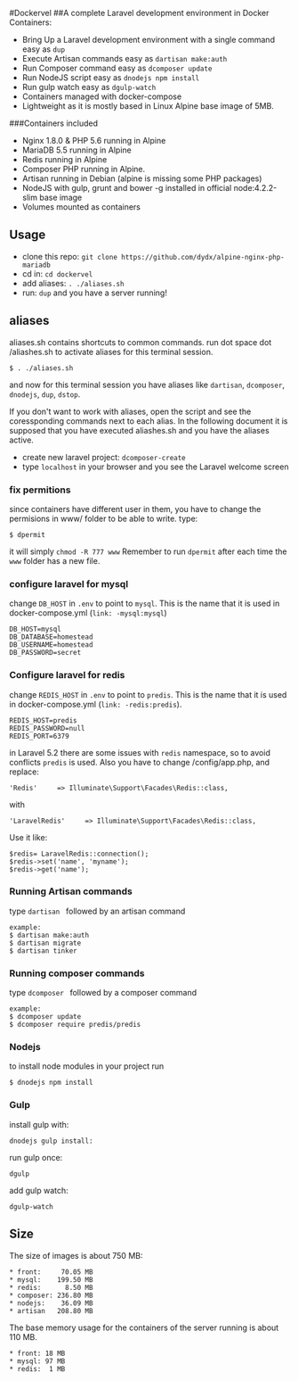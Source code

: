 #Dockervel
##A complete Laravel development environment in Docker Containers:

* Bring Up a Laravel development environment with a single command easy as `dup`
* Execute Artisan commands easy as  `dartisan make:auth`
* Run Composer command easy as `dcomposer update`
* Run NodeJS script easy as `dnodejs npm install`
* Run gulp watch easy as `dgulp-watch`
* Containers managed with docker-compose
* Lightweight as it is mostly based in Linux Alpine base image of 5MB.

###Containers included 
* Nginx 1.8.0 & PHP 5.6 running in Alpine
* MariaDB 5.5 running in Alpine
* Redis running in Alpine
* Composer PHP running in Alpine.
* Artisan running in Debian (alpine is missing some PHP packages) 
* NodeJS with gulp, grunt and bower -g installed in official node:4.2.2-slim base image
* Volumes mounted as containers 


## Usage

* clone this repo: `git clone https://github.com/dydx/alpine-nginx-php-mariadb`
* cd in: `cd dockervel`
* add aliases: `. ./aliases.sh`
* run: `dup`
and you have a server running!
## aliases
aliases.sh contains shortcuts to common commands. 
run dot space dot /aliashes.sh to activate aliases for this terminal session.
```
$ . ./aliases.sh
```
and now for this terminal session you have aliases like `dartisan`, `dcomposer`, `dnodejs`, `dup`, `dstop`. 

If you don't want to work with aliases, open the script and see the coressponding commands next to each alias.
In the following document it is supposed that you have executed aliashes.sh and you have the aliases active. 


* create new laravel project: `dcomposer-create`
* type `localhost` in your browser and you see the Laravel welcome screen

### fix permitions
since containers have different user in them, you have to change the permisions in www/ folder to be able to write. type:
```
$ dpermit
```
it will simply `chmod -R 777 www`
Remember to run `dpermit` after each time the `www` folder has a new file.

### configure laravel for mysql
change `DB_HOST` in `.env` to point to `mysql`. This is the name that it is used in docker-compose.yml (`link: -mysql:mysql`)
```
DB_HOST=mysql
DB_DATABASE=homestead
DB_USERNAME=homestead
DB_PASSWORD=secret
```
### Configure laravel for redis
change `REDIS_HOST` in `.env` to point to `predis`. This is the name that it is used in docker-compose.yml (`link: -redis:predis`).
```
REDIS_HOST=predis
REDIS_PASSWORD=null
REDIS_PORT=6379

```
in Laravel 5.2 there are some issues with `redis` namespace, so to avoid conflicts `predis` is used.
Also you have to change /config/app.php, and replace:
```
'Redis'     => Illuminate\Support\Facades\Redis::class,
```
with
```
'LaravelRedis'     => Illuminate\Support\Facades\Redis::class,
```
Use it like:
```
$redis= LaravelRedis::connection();
$redis->set('name', 'myname');
$redis->get('name'); 
```

### Running Artisan commands
type `dartisan ` followed by an artisan command
```
example:
$ dartisan make:auth
$ dartisan migrate
$ dartisan tinker
```
### Running composer commands
type `dcomposer ` followed by a composer command
```
example:
$ dcomposer update
$ dcomposer require predis/predis
```
### Nodejs
to install node modules in your project run
```
$ dnodejs npm install
```

### Gulp
install gulp with:
```
dnodejs gulp install:
```

run gulp once:
```
dgulp
```

add gulp watch:
```
dgulp-watch
```

## Size

The size of images is about 750 MB:
```
* front:     70.05 MB
* mysql:    199.50 MB
* redis:      8.50 MB
* composer: 236.80 MB
* nodejs:    36.09 MB
* artisan   208.80 MB
```
The base memory usage for the containers of the server running is about 110 MB.
```
* front: 18 MB
* mysql: 97 MB
* redis:  1 MB
```



